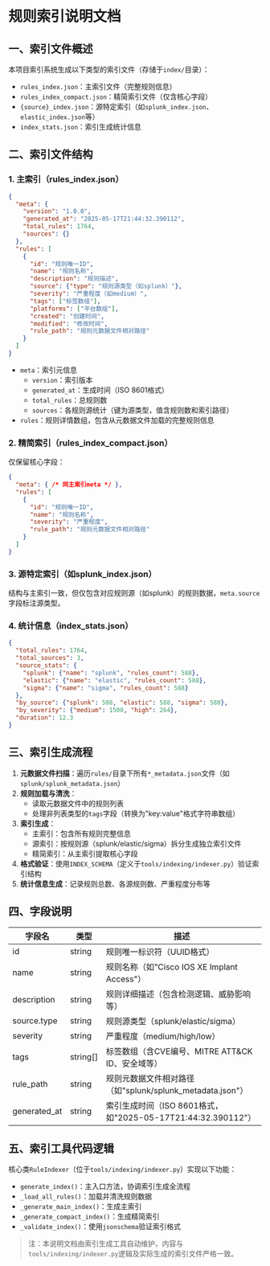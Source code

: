 # 规则索引说明文档

## 一、索引文件概述
本项目索引系统生成以下类型的索引文件（存储于`index/`目录）：
- `rules_index.json`：主索引文件（完整规则信息）
- `rules_index_compact.json`：精简索引文件（仅含核心字段）
- `{source}_index.json`：源特定索引（如`splunk_index.json`、`elastic_index.json`等）
- `index_stats.json`：索引生成统计信息

## 二、索引文件结构
### 1. 主索引（rules_index.json）
```json
{
  "meta": {
    "version": "1.0.0",
    "generated_at": "2025-05-17T21:44:32.390112",
    "total_rules": 1764,
    "sources": {}
  },
  "rules": [
    {
      "id": "规则唯一ID",
      "name": "规则名称",
      "description": "规则描述",
      "source": {"type": "规则源类型（如splunk）"},
      "severity": "严重程度（如medium）",
      "tags": ["标签数组"],
      "platforms": ["平台数组"],
      "created": "创建时间",
      "modified": "修改时间",
      "rule_path": "规则元数据文件相对路径"
    }
  ]
}
```
- `meta`：索引元信息
  - `version`：索引版本
  - `generated_at`：生成时间（ISO 8601格式）
  - `total_rules`：总规则数
  - `sources`：各规则源统计（键为源类型，值含规则数和索引路径）
- `rules`：规则详情数组，包含从元数据文件加载的完整规则信息

### 2. 精简索引（rules_index_compact.json）
仅保留核心字段：
```json
{
  "meta": { /* 同主索引meta */ },
  "rules": [
    {
      "id": "规则唯一ID",
      "name": "规则名称",
      "severity": "严重程度",
      "rule_path": "规则元数据文件相对路径"
    }
  ]
}
```

### 3. 源特定索引（如splunk_index.json）
结构与主索引一致，但仅包含对应规则源（如splunk）的规则数据，`meta.source`字段标注源类型。

### 4. 统计信息（index_stats.json）
```json
{
  "total_rules": 1764,
  "total_sources": 3,
  "source_stats": {
    "splunk": {"name": "splunk", "rules_count": 588},
    "elastic": {"name": "elastic", "rules_count": 588},
    "sigma": {"name": "sigma", "rules_count": 588}
  },
  "by_source": {"splunk": 588, "elastic": 588, "sigma": 588},
  "by_severity": {"medium": 1500, "high": 264},
  "duration": 12.3
}
```

## 三、索引生成流程
1. **元数据文件扫描**：遍历`rules/`目录下所有`*_metadata.json`文件（如`splunk/splunk_metadata.json`）
2. **规则加载与清洗**：
   - 读取元数据文件中的规则列表
   - 处理非列表类型的`tags`字段（转换为"key:value"格式字符串数组）
3. **索引生成**：
   - 主索引：包含所有规则完整信息
   - 源索引：按规则源（splunk/elastic/sigma）拆分生成独立索引文件
   - 精简索引：从主索引提取核心字段
4. **格式验证**：使用`INDEX_SCHEMA`（定义于`tools/indexing/indexer.py`）验证索引结构
5. **统计信息生成**：记录规则总数、各源规则数、严重程度分布等

## 四、字段说明
| 字段名          | 类型       | 描述                                                                 |
|-----------------|------------|----------------------------------------------------------------------|
| id              | string     | 规则唯一标识符（UUID格式）                                           |
| name            | string     | 规则名称（如"Cisco IOS XE Implant Access"）                        |
| description     | string     | 规则详细描述（包含检测逻辑、威胁影响等）                             |
| source.type     | string     | 规则源类型（splunk/elastic/sigma）                                   |
| severity        | string     | 严重程度（medium/high/low）                                          |
| tags            | string[]   | 标签数组（含CVE编号、MITRE ATT&CK ID、安全域等）                     |
| rule_path       | string     | 规则元数据文件相对路径（如"splunk/splunk_metadata.json"）           |
| generated_at    | string     | 索引生成时间（ISO 8601格式，如"2025-05-17T21:44:32.390112"）        |

## 五、索引工具代码逻辑
核心类`RuleIndexer`（位于`tools/indexing/indexer.py`）实现以下功能：
- `generate_index()`：主入口方法，协调索引生成全流程
- `_load_all_rules()`：加载并清洗规则数据
- `_generate_main_index()`：生成主索引
- `_generate_compact_index()`：生成精简索引
- `_validate_index()`：使用`jsonschema`验证索引格式

> 注：本说明文档由索引生成工具自动维护，内容与`tools/indexing/indexer.py`逻辑及实际生成的索引文件严格一致。